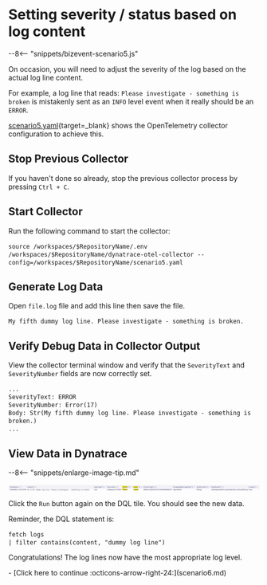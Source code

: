 # Setting severity / status based on log content

--8<-- "snippets/bizevent-scenario5.js"

On occasion, you will need to adjust the severity of the log based on the actual log line content.

For example, a log line that reads: `Please investigate - something is broken` is mistakenly sent as an `INFO` level event when it really should be an `ERROR`.

[scenario5.yaml](https://github.com/Dynatrace/demo-opentelemetry-patterns/blob/main/scenario5.yaml){target=_blank} shows the OpenTelemetry collector configuration to achieve this.

## Stop Previous Collector

If you haven't done so already, stop the previous collector process by pressing `Ctrl + C`.

## Start Collector

Run the following command to start the collector:

``` { "name": "[background] run otel collector scenario 5" }
source /workspaces/$RepositoryName/.env
/workspaces/$RepositoryName/dynatrace-otel-collector --config=/workspaces/$RepositoryName/scenario5.yaml
```

## Generate Log Data

Open `file.log` file and add this line then save the file.

```
My fifth dummy log line. Please investigate - something is broken.
```

## Verify Debug Data in Collector Output

View the collector terminal window and verify that the `SeverityText` and `SeverityNumber` fields are now correctly set.

```
...
SeverityText: ERROR
SeverityNumber: Error(17)
Body: Str(My fifth dummy log line. Please investigate - something is broken.)
...
```

## View Data in Dynatrace

--8<-- "snippets/enlarge-image-tip.md"

![scenario5 dynatrace results](images/scenario5-dql.png)

Click the `Run` button again on the DQL tile. You should see the new data.

Reminder, the DQL statement is:

```
fetch logs
| filter contains(content, "dummy log line")
```

Congratulations! The log lines now have the most appropriate log level.

<div class="grid cards" markdown>
- [Click here to continue :octicons-arrow-right-24:](scenario6.md)
</div>

